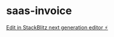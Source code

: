 # saas-invoice

[Edit in StackBlitz next generation editor ⚡️](https://stackblitz.com/~/github.com/NABEDE/saas-invoice)